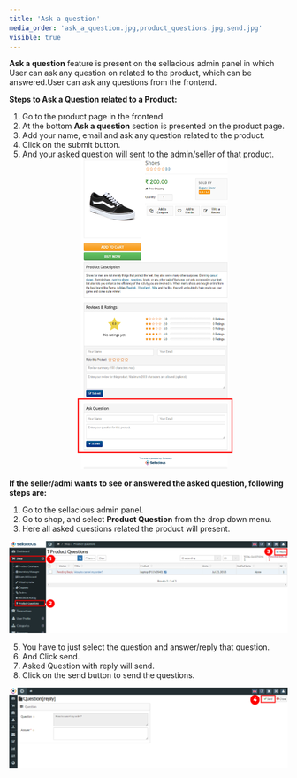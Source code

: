 ```yaml
---
title: 'Ask a question'
media_order: 'ask_a_question.jpg,product_questions.jpg,send.jpg'
visible: true
---
```


**Ask a question** feature is present on the sellacious admin panel in which User can ask any question on related to the product, which can be answered.User can ask any questions from the frontend.

**Steps to Ask a Question related to a Product:**

1. Go to the product page in the frontend.
2. At the bottom **Ask a question** section is presented on the product page.
3. Add your name, email and ask any question related to the product.
4. Click on the submit button.
5. And your asked question will sent to the admin/seller of that product.
![](ask_a_question.jpg)

**If the seller/admi wants to see or answered the asked question, following steps are:**

1. Go to the sellacious admin panel.
2. Go to shop, and select **Product Question** from the drop down menu.
3. Here all asked questions related the product will present. 

![](product_questions.jpg)

5. You have to just select the question and answer/reply that question.
6. And Click send.
7. Asked Question with reply will send.
8. Click on the send button to send the questions.

![](send.jpg)


